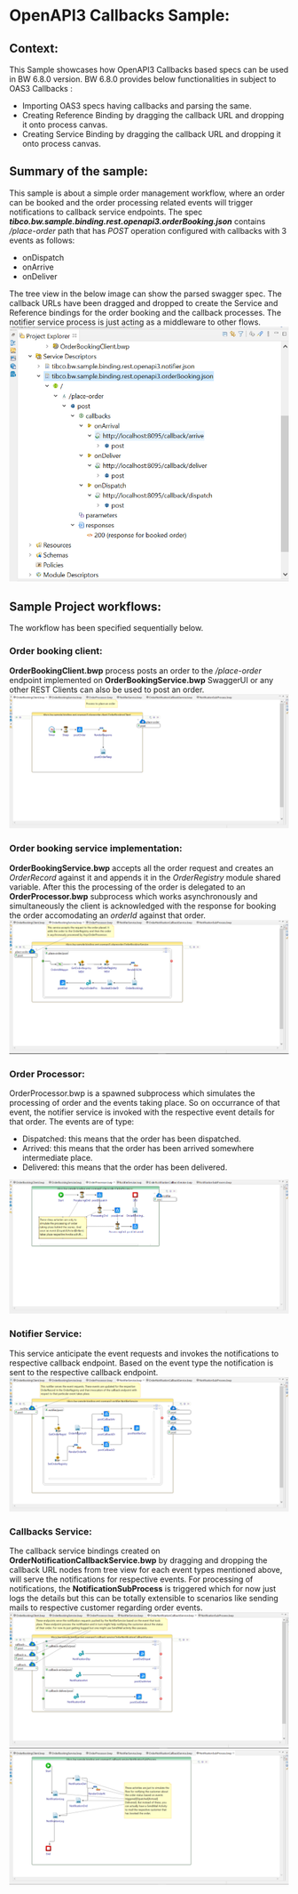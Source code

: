 # OpenAPI3 Callbacks Sample:

## Context:

This Sample showcases how OpenAPI3 Callbacks based specs can be used in BW 6.8.0 version.
BW 6.8.0 provides below functionalities in subject to OAS3 Callbacks :

- Importing OAS3 specs having callbacks and parsing the same.
- Creating Reference Binding by dragging the callback URL and dropping it onto process canvas.
- Creating Service Binding by dragging the callback URL and dropping it onto process canvas.

## Summary of the sample:

This sample is about a simple order management workflow, where an order can be booked and the order processing related events will trigger notifications to callback service endpoints. The spec **_tibco.bw.sample.binding.rest.openapi3.orderBooking.json_** contains _/place-order_ path that has _POST_ operation configured with callbacks with 3 events as follows:

- onDispatch
- onArrive
- onDeliver

The tree view in the below image can show the parsed swagger spec. The callback URLs have been dragged and dropped to create the Service and Reference bindings for the order booking and the callback processes. The notifier service process is just acting as a middleware to other flows.
![SpecTreeView.bwp](images/SpecTreeView.PNG)

## Sample Project workflows:

The workflow has been specified sequentially below.

### Order booking client:

**OrderBookingClient.bwp** process posts an order to the _/place-order_ endpoint implemented on **OrderBookingService.bwp**
SwaggerUI or any other REST Clients can also be used to post an order.
![OrderBookingClient.bwp](images/OrderBookingClient.PNG)

### Order booking service implementation:

**OrderBookingService.bwp** accepts all the order request and creates an _OrderRecord_ against it and appends it in the _OrderRegistry_ module shared variable.
After this the processing of the order is delegated to an **OrderProcessor.bwp** subprocess which works asynchronously and simultaneously the client is acknowledged with the response for booking the order accomodating an _orderId_ against that order.
![OrderBookingService.bwp](images/OrderBookingService.PNG)

### Order Processor:

OrderProcessor.bwp is a spawned subprocess which simulates the processing of order and the events taking place. So on occurrance of that event, the notifier service is invoked with the respective event details for that order.
The events are of type:

- Dispatched: this means that the order has been dispatched.
- Arrived: this means that the order has been arrived somewhere intermediate place.
- Delivered: this means that the order has been delivered.

![OrderProcessor.bwp](images/OrderProcessor.PNG)

### Notifier Service:

This service anticipate the event requests and invokes the notifications to respective callback endpoint.
Based on the event type the notification is sent to the respective callback endpoint.
![NotifierService.bwp](images/NotifierService.PNG)

### Callbacks Service:

The callback service bindings created on **OrderNotificationCallbackService.bwp** by dragging and dropping the callback URL nodes from tree view for each event types mentioned above, will serve the notifications for respective events.
For processing of notifications, the **NotificationSubProcess** is triggered which for now just logs the details but this can be totally extensible to scenarios like sending mails to respective customer regarding order events.
![OrderNotificationCallbackService.bwp](images/OrderNotificationCallbackService.PNG)
![NotificationSubProcess.bwp](images/NotificationSubProcess.PNG)
